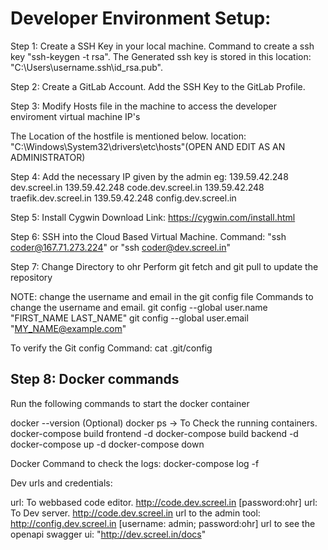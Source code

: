 Developer Environment Setup:
===========================================================
Step 1:
Create a SSH Key in your local machine.
Command to create a ssh key "ssh-keygen -t rsa".
The Generated ssh key is stored in this location: "C:\Users\username\.ssh\id_rsa.pub".

Step 2: 
Create a GitLab Account.
Add the SSH Key to the GitLab Profile.

Step 3:
Modify Hosts file in the machine to access the developer enviroment virtual machine IP's

The Location of the hostfile is mentioned below.
location: "C:\Windows\System32\drivers\etc\hosts"(OPEN AND EDIT AS AN ADMINISTRATOR)

Step 4:
Add the necessary IP given by the admin 
 eg: 
    139.59.42.248   dev.screel.in
	139.59.42.248   code.dev.screel.in
   	139.59.42.248   traefik.dev.screel.in
	139.59.42.248   config.dev.screel.in
 

Step 5:
Install Cygwin
Download Link: https://cygwin.com/install.html

Step 6:
SSH into the Cloud Based Virtual Machine.
Command: "ssh coder@167.71.273.224" or "ssh coder@dev.screel.in"

Step 7:
Change Directory to ohr
Perform git fetch and git pull to update the repository

NOTE: change the username and email in the git config file 
Commands to change the username and email.
	git config --global user.name "FIRST_NAME LAST_NAME"
	git config --global user.email "MY_NAME@example.com"

To verify the Git config 
	Command: cat .git/config 
	
Step 8:
Docker commands
------------------------------------------------------------
Run the following commands to start the docker container

docker --version (Optional)
docker ps -> To Check the running containers.
docker-compose build frontend  -d
docker-compose build backend   -d
docker-compose up -d
docker-compose down


Docker Command to check the logs:
docker-compose log -f

Dev urls and credentials:

url: To webbased code editor. http://code.dev.screel.in [password:ohr]
url: To Dev server. http://code.dev.screel.in 
url to the admin tool: http://config.dev.screel.in [username: admin; password:ohr]
url to see the openapi swagger ui: "http://dev.screel.in/docs"

